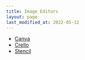 ```yaml
---
title: Image Editors
layout: page
last_modified_at: 2022-05-12
---
```


- [Canva](https://canva.com)
- [Crello](https://crello.com)
- [Stencil](https://getstencil.com/)
